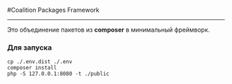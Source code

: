 #Coalition Packages Framework

---

Это объединение пакетов из **composer** в минимальный фреймворк.

### Для запуска

```shell
cp ./.env.dist ./.env
composer install
php -S 127.0.0.1:8080 -t ./public
```

